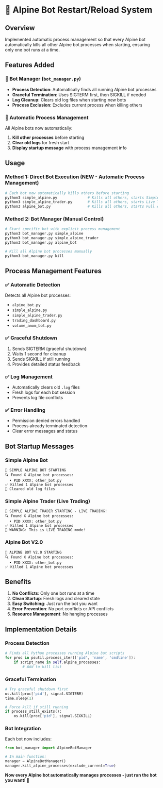 # 🤖 Alpine Bot Restart/Reload System

## Overview
Implemented automatic process management so that every Alpine bot automatically kills all other Alpine bot processes when starting, ensuring only one bot runs at a time.

## Features Added

### 🔧 Bot Manager (`bot_manager.py`)
- **Process Detection**: Automatically finds all running Alpine bot processes
- **Graceful Termination**: Uses SIGTERM first, then SIGKILL if needed
- **Log Cleanup**: Clears old log files when starting new bots
- **Process Exclusion**: Excludes current process when killing others

### 🤖 Automatic Process Management
All Alpine bots now automatically:
1. **Kill other processes** before starting
2. **Clear old logs** for fresh start
3. **Display startup message** with process management info

## Usage

### Method 1: Direct Bot Execution (NEW - Automatic Process Management)
```bash
# Each bot now automatically kills others before starting
python3 simple_alpine.py              # Kills all others, starts Simple Alpine
python3 simple_alpine_trader.py       # Kills all others, starts Live Trader  
python3 alpine_bot.py                 # Kills all others, starts Full Alpine Bot
```

### Method 2: Bot Manager (Manual Control)
```bash
# Start specific bot with explicit process management
python3 bot_manager.py simple_alpine
python3 bot_manager.py simple_alpine_trader
python3 bot_manager.py alpine_bot

# Kill all Alpine bot processes manually
python3 bot_manager.py kill
```

## Process Management Features

### ✅ **Automatic Detection**
Detects all Alpine bot processes:
- `alpine_bot.py`
- `simple_alpine.py` 
- `simple_alpine_trader.py`
- `trading_dashboard.py`
- `volume_anom_bot.py`

### ✅ **Graceful Shutdown**
1. Sends SIGTERM (graceful shutdown)
2. Waits 1 second for cleanup
3. Sends SIGKILL if still running
4. Provides detailed status feedback

### ✅ **Log Management**
- Automatically clears old `.log` files
- Fresh logs for each bot session
- Prevents log file conflicts

### ✅ **Error Handling**
- Permission denied errors handled
- Process already terminated detection
- Clear error messages and status

## Bot Startup Messages

### Simple Alpine Bot
```
🤖 SIMPLE ALPINE BOT STARTING
🔍 Found X Alpine bot processes:
  • PID XXXX: other_bot.py
✅ Killed 1 Alpine bot processes
🧹 Cleared old log files
```

### Simple Alpine Trader (Live Trading)
```
🤖 SIMPLE ALPINE TRADER STARTING - LIVE TRADING!
🔍 Found X Alpine bot processes:
  • PID XXXX: other_bot.py
✅ Killed 1 Alpine bot processes
🚨 WARNING: This is LIVE TRADING mode!
```

### Alpine Bot V2.0
```
🤖 ALPINE BOT V2.0 STARTING
🔍 Found X Alpine bot processes:
  • PID XXXX: other_bot.py
✅ Killed 1 Alpine bot processes
```

## Benefits

1. **No Conflicts**: Only one bot runs at a time
2. **Clean Startup**: Fresh logs and cleared state
3. **Easy Switching**: Just run the bot you want
4. **Error Prevention**: No port conflicts or API conflicts
5. **Resource Management**: No hanging processes

## Implementation Details

### Process Detection
```python
# Finds all Python processes running Alpine bot scripts
for proc in psutil.process_iter(['pid', 'name', 'cmdline']):
    if script_name in self.alpine_processes:
        # Add to kill list
```

### Graceful Termination
```python
# Try graceful shutdown first
os.kill(proc['pid'], signal.SIGTERM)
time.sleep(1)

# Force kill if still running
if process_still_exists():
    os.kill(proc['pid'], signal.SIGKILL)
```

### Bot Integration
Each bot now includes:
```python
from bot_manager import AlpineBotManager

# In main function:
manager = AlpineBotManager()
manager.kill_alpine_processes(exclude_current=True)
```

**Now every Alpine bot automatically manages processes - just run the bot you want! 🚀** 